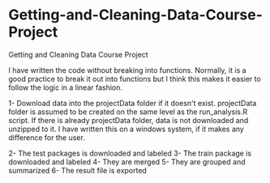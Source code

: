 # Getting-and-Cleaning-Data-Course-Project
Getting and Cleaning Data Course Project

I have written the code without breaking into functions.  Normally, it is a good practice to break it out into functions 
but I think this makes it easier to follow the logic in a linear fashion.

1- Download data into the projectData folder if it doesn't exist. projectData folder is assumed to be created
on the same level as the run_analysis.R script.  If there is already projectData folder, data is not downloaded
and unzipped to it.  I have written this on a windows system, if it makes any difference for the user.

2- The test packages is downloaded and labeled
3- The train package is downloaded and labeled
4- They are merged 
5- They are grouped and summarized
6- The result file is exported
